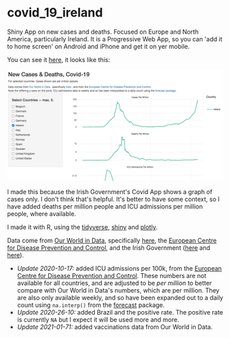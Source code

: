 # covid_19_ireland

Shiny App on new cases and deaths. Focused on Europe and North America, particularly Ireland. It is a Progressive Web App, so you can 'add it to home screen' on Android and iPhone and get it on yer mobile. 

You can see it [here](https://robertmylesmcdonnell.shinyapps.io/covid/), it looks like this:

![covid_app_image](img/covidapp.png)

I made this because the Irish Government's Covid App shows a graph of cases only. I don't think that's helpful. It's better to have some context, so I have added deaths per million people and ICU admissions per million people, where available. 

I made it with R, using the [tidyverse](https://www.tidyverse.org/), [shiny](https://shiny.rstudio.com/) and [plotly](https://plotly.com/).

Data come from [Our World in Data](https://ourworldindata.org/), specifically [here](https://covid.ourworldindata.org/data/owid-covid-data.csv), the [European Centre for Disease Prevention and Control](https://www.ecdc.europa.eu/en/publications-data/download-data-hospital-and-icu-admission-rates-and-current-occupancy-covid-19), and the Irish Government ([here](https://covid-19.geohive.ie/datasets/27d401c9ae084097bb1f3a69b69462a1_0) and [here](https://data-osi.opendata.arcgis.com/datasets/c85b428153724f8385257d3c9826cf43_0/data?selectedAttribute=AREA)).  
  

- *Update 2020-10-17:* added ICU admissions per 100k, from the [European Centre for Disease Prevention and Control](ttps://www.ecdc.europa.eu/en/publications-data/download-data-hospital-and-icu-admission-rates-and-current-occupancy-covid-19). These numbers are not available for all countries, and are adjusted to be _per million_ to better compare with Our World in Data's numbers, which are per million. They are also only available weekly, and so have been expanded out to a daily count using `na.interp()` from the [forecast](ttps://github.com/robjhyndman/forecast) package.  
- *Update 2020-26-10:* added Brazil and the positive rate. The positive rate is currently `NA` but I expect it will be used more and more. 
- *Update 2021-01-71:* added vaccinations data from Our World in Data. 

